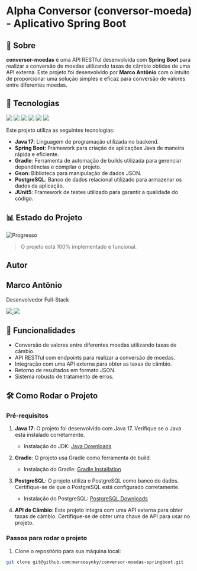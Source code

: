 # Alpha Conversor (conversor-moeda) - Aplicativo Spring Boot

## 📖 Sobre
**conversor-moedas** é uma API RESTful desenvolvida com **Spring Boot** para realizar a conversão de moedas utilizando taxas de câmbio obtidas de uma API externa. Este projeto foi desenvolvido por **Marco Antônio** com o intuito de proporcionar uma solução simples e eficaz para conversão de valores entre diferentes moedas.

## 🚀 Tecnologias

<div>
  <img src="https://img.shields.io/badge/Java-17-blue?style=for-the-badge&logo=java&logoColor=white">
  <img src="https://img.shields.io/badge/Spring_Boot-3.0.6-green?style=for-the-badge&logo=springboot&logoColor=white">
  <img src="https://img.shields.io/badge/Gradle-7.6-blue?style=for-the-badge&logo=gradle&logoColor=white">
  <img src="https://img.shields.io/badge/Gson-2.8.8-red?style=for-the-badge&logo=google&logoColor=white">
  <img src="https://img.shields.io/badge/PostgreSQL-42.5.6-blue?style=for-the-badge&logo=postgresql&logoColor=white">
  <img src="https://img.shields.io/badge/JUnit5-5.9.2-green?style=for-the-badge&logo=junit&logoColor=white">
</div>

Este projeto utiliza as seguintes tecnologias:
- **Java 17**: Linguagem de programação utilizada no backend.
- **Spring Boot**: Framework para criação de aplicações Java de maneira rápida e eficiente.
- **Gradle**: Ferramenta de automação de builds utilizada para gerenciar dependências e compilar o projeto.
- **Gson**: Biblioteca para manipulação de dados JSON.
- **PostgreSQL**: Banco de dados relacional utilizado para armazenar os dados da aplicação.
- **JUnit5**: Framework de testes utilizado para garantir a qualidade do código.

## 📊 Estado do Projeto

![Progresso](https://img.shields.io/badge/Progresso-100%25-green?style=for-the-badge&labelColor=000000&color=00FF00&logo=github)

> O projeto está 100% implementado e funcional.

## Autor
<h2>Marco Antônio</h2>

<p>Desenvolvedor Full-Stack</p>

<p>
  <a href="https://github.com/marcosynky" target="_blank">
    <img src="https://img.shields.io/badge/GitHub-000000?style=for-the-badge&logo=github&logoColor=white" />
  </a>
  <a href="https://www.linkedin.com/in/marco-antônio-developer-fullstack" target="_blank">
    <img src="https://img.shields.io/badge/LinkedIn-0A66C2?style=for-the-badge&logo=linkedin&logoColor=white" />
  </a>
</p>

## 📱 Funcionalidades

- Conversão de valores entre diferentes moedas utilizando taxas de câmbio.
- API RESTful com endpoints para realizar a conversão de moedas.
- Integração com uma API externa para obter as taxas de câmbio.
- Retorno de resultados em formato JSON.
- Sistema robusto de tratamento de erros.

## 🛠️ Como Rodar o Projeto

### Pré-requisitos

1. **Java 17**: O projeto foi desenvolvido com Java 17. Verifique se o Java está instalado corretamente.
   - Instalação do JDK: [Java Downloads](https://www.oracle.com/java/technologies/javase-jdk17-downloads.html)

2. **Gradle**: O projeto usa Gradle como ferramenta de build.
   - Instalação do Gradle: [Gradle Installation](https://gradle.org/install/)

3. **PostgreSQL**: O projeto utiliza o PostgreSQL como banco de dados. Certifique-se de que o PostgreSQL está configurado corretamente.
   - Instalação do PostgreSQL: [PostgreSQL Downloads](https://www.postgresql.org/download/)

4. **API de Câmbio**: Este projeto integra com uma API externa para obter taxas de câmbio. Certifique-se de obter uma chave de API para usar no projeto.

### Passos para rodar o projeto

1. Clone o repositório para sua máquina local:

```bash
git clone git@github.com:marcosynky/conversor-moedas-springboot.git
